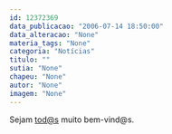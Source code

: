 ```yaml
---
id: 12372369
data_publicacao: "2006-07-14 18:50:00"
data_alteracao: "None"
materia_tags: "None"
categoria: "Notícias"
titulo: ""
sutia: "None"
chapeu: "None"
autor: "None"
imagem: "None"
---
```

<p>Sejam <A href=\"mailto:tod@s\">tod@s</A> muito bem-vind@s. </p>

